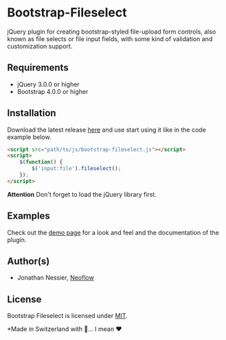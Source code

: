 # Bootstrap-Fileselect
jQuery plugin for creating bootstrap-styled file-upload form controls, also known as file selects or file input fields, with
some kind of validation and customization support.

## Requirements
* jQuery 3.0.0 or higher
* Bootstrap 4.0.0 or higher

## Installation
Download the latest release [here](https://github.com/Neoflow/Bootstrap-Fileselect/releases) and use start using it like in the code example
below.
```html
<script src="path/to/js/bootstrap-fileselect.js"></script>
<script>
    $(function() {
        $('input:file').fileselect();
    });
</script>
```

**Attention** Don't forget to load the jQuery library first.

## Examples
Check out the [demo page](https://rawgit.com/Neoflow/Bootstrap-Fileselect/master/demo/index.html)
for a look and feel and  the documentation of the plugin.

## Author(s)

* Jonathan Nessier, [Neoflow](https://www.neoflow.ch)

## License
Bootstrap Fileselect is licensed under [MIT](https://github.com/Neoflow/Bootstrap-Fileselect/blob/master/LICENSE).

*Made in Switzerland with :cheese:... I mean :heart: